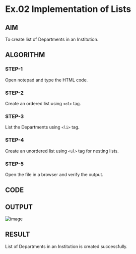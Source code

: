 # Ex.02 Implementation of Lists
## AIM
  To create list of Departments in an Institution.

## ALGORITHM
### STEP-1
  Open notepad and type the HTML code.

### STEP-2
  Create an ordered list using ```<ol>``` tag.

### STEP-3
  List the Departments using ```<li>``` tag.

### STEP-4
  Create an unordered list using ```<ul>``` tag for nesting lists.

### STEP-5
  Open the file in a browser and verify the output.
  
## CODE


## OUTPUT
![image](https://github.com/hephzibaharulmaran/Ex02_Web-Design/assets/166100727/c85d65da-50cc-438f-96a7-2f4bfb8b92c4)


## RESULT
  List of Departments in an Institution is created successfully.
